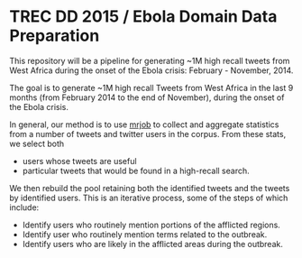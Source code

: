 # TREC DD 2015 / Ebola Domain Data Preparation

This repository will be a pipeline for generating ~1M high recall tweets from
West Africa during the onset of the Ebola crisis: February - November, 2014.


The goal is to generate ~1M high recall Tweets from West Africa in the last
9 months (from February 2014 to the end of November), during the onset of the
Ebola crisis.

In general, our method is to use [mrjob]() to collect and aggregate statistics
from a number of tweets and twitter users in the corpus. From these stats, we 
select both
* users whose tweets are useful
* particular tweets that would be found in a high-recall search.

We then rebuild the pool retaining both the identified tweets and the tweets by
identified users. This is an iterative process, some of the steps of which include:

* Identify users who routinely mention portions of the afflicted regions.
* Identify user who routinely mention terms related to the outbreak.
* Identify users who are likely in the afflicted areas during the outbreak.